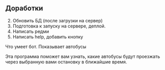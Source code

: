 ## Доработки

2. Обновить БД (после загрузки на сервер)
3. Подготовка к запуску на сервере, деплой.
4. Написать редми
5. Написать help, добавить кнопку

Что умеет бот.
Показывает автобусы  

Эта программа поможет вам узнать, какие автобусы будут проезжать через выбранную вами остановку в ближайшие время.